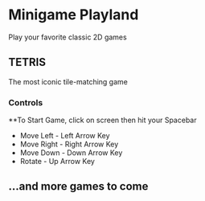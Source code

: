 # Minigame Playland
Play your favorite classic 2D games

## TETRIS
The most iconic tile-matching game

### Controls
**To Start Game, click on screen then hit your Spacebar

* Move Left - Left Arrow Key
* Move Right - Right Arrow Key
* Move Down - Down Arrow Key
* Rotate - Up Arrow Key


## ...and more games to come

